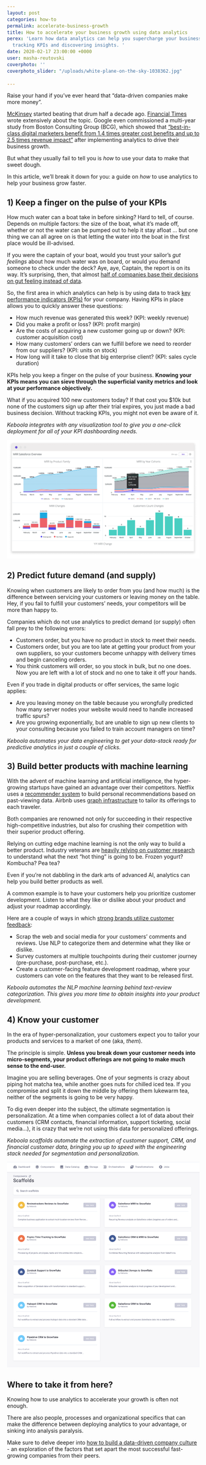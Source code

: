 ```yaml
---
layout: post
categories: how-to
permalink: accelerate-business-growth
title: How to accelerate your business growth using data analytics
perex: 'Learn how data analytics can help you supercharge your business growth by
  tracking KPIs and discovering insights. '
date: 2020-02-17 23:00:00 +0000
user: masha-reutovski
coverphoto: ''
coverphoto_slider: "/uploads/white-plane-on-the-sky-1038362.jpg"

---
```

Raise your hand if you’ve ever heard that “data-driven companies make more money”.

[McKinsey](https://www.mckinsey.com/business-functions/marketing-and-sales/our-insights/five-facts-how-customer-analytics-boosts-corporate-performance) started beating that drum half a decade ago. [Financial Times](https://www.ft.com/content/abc231ac-c288-11e9-a8e9-296ca66511c9) wrote extensively about the topic. Google even commissioned a multi-year study from Boston Consulting Group (BCG), which showed that [“best-in-class digital marketers benefit from 1.4 times greater cost benefits and up to 2.5 times revenue impact”](https://www.thinkwithgoogle.com/intl/en-154/insights-inspiration/research-data/research-driving-strong-business-growth-through-data-driven-marketing-transformation/) after implementing analytics to drive their business growth.

But what they usually fail to tell you is _how_ to use your data to make that sweet dough.

In this article, we’ll break it down for you: a guide on _how_ to use analytics to help your business grow faster.

## 1) Keep a finger on the pulse of your KPIs

How much water can a boat take in before sinking? Hard to tell, of course. Depends on multiple factors: the size of the boat, what it’s made off, whether or not the water can be pumped out to help it stay afloat ... but one thing we can all agree on is that letting the water into the boat in the first place would be ill-advised.

If you were the captain of your boat, would you trust your sailor’s _gut feelings_ about how much water was on board, or would you demand someone to check under the deck? Aye, aye, Captain, the report is on its way. It’s surprising, then, that almost [half of companies base their decisions on gut feeling instead of data](https://bi-survey.com/business-decisions-gut-feel).

So, the first area in which analytics can help is by using data to track [key performance indicators (KPIs)](https://www.klipfolio.com/resources/articles/what-is-a-key-performance-indicator) for your company. Having KPIs in place allows you to quickly answer these questions:

* How much revenue was generated this week? (KPI: weekly revenue)
* Did you make a profit or loss? (KPI: profit margin)
* Are the costs of acquiring a new customer going up or down? (KPI: customer acquisition cost)
* How many customers’ orders can we fulfill before we need to reorder from our suppliers? (KPI: units on stock)
* How long will it take to close that big enterprise client? (KPI: sales cycle duration)

KPIs help you keep a finger on the pulse of your business. **Knowing your KPIs means you can sieve through the superficial vanity metrics and look at your performance objectively.**

What if you acquired 100 new customers today? If that cost you $10k but none of the customers sign up after their trial expires, you just made a bad business decision. Without tracking KPIs, you might not even be aware of it.

_Keboola integrates with any visualization tool to give you a one-click deployment for all of your KPI dashboarding needs._

![](/uploads/3.png)

## 2) Predict future demand (and supply)

Knowing when customers are likely to order from you (and how much) is the difference between servicing your customers or leaving money on the table. Hey, if you fail to fulfill your customers’ needs, your competitors will be more than happy to.

Companies which do not use analytics to predict demand (or supply) often fall prey to the following errors:

* Customers order, but you have no product in stock to meet their needs.
* Customers order, but you are too late at getting your product from your own suppliers, so your customers become unhappy with delivery times and begin canceling orders.
* You think customers will order, so you stock in bulk, but no one does. Now you are left with a lot of stock and no one to take it off your hands.

Even if you trade in digital products or offer services, the same logic applies:

* Are you leaving money on the table because you wrongfully predicted how many server nodes your website would need to handle increased traffic spurs?
* Are you growing exponentially, but are unable to sign up new clients to your consulting because you failed to train account managers on time?

_Keboola automates your data engineering to get your data-stack ready for predictive analytics in just a couple of clicks._

## 3) Build better products with machine learning

With the advent of machine learning and artificial intelligence, the hyper-growing startups have gained an advantage over their competitors. Netflix uses a [recommender system](https://research.netflix.com/research-area/recommendations) to build personal recommendations based on past-viewing data. Airbnb uses [graph infrastructure](https://medium.com/airbnb-engineering/contextualizing-airbnb-by-building-knowledge-graph-b7077e268d5a) to tailor its offerings to each traveler.

Both companies are renowned not only for succeeding in their respective high-competitive industries, but also for crushing their competition with their superior product offering.

Relying on cutting edge machine learning is not the only way to build a better product. Industry veterans are [heavily relying on customer research](https://www.ft.com/content/abc231ac-c288-11e9-a8e9-296ca66511c9) to understand what the next “hot thing” is going to be. Frozen yogurt? Kombucha? Pea tea?

Even if you’re not dabbling in the dark arts of advanced AI, analytics can help you build better products as well.

A common example is to have your customers help you prioritize customer development. Listen to what they like or dislike about your product and adjust your roadmap accordingly.

Here are a couple of ways in which [strong brands utilize customer feedback](https://www.myfeelback.com/en/blog/top-brands-collect-customer-feedback):

* Scrap the web and social media for your customers’ comments and reviews. Use NLP to categorize them and determine what they like or dislike.
* Survey customers at multiple touchpoints during their customer journey (pre-purchase, post-purchase, etc.).
* Create a customer-facing feature development roadmap, where your customers can vote on the features that they want to be released first.

_Keboola automates the NLP machine learning behind text-review categorization. This gives you more time to obtain insights into your product development._

## 4) Know your customer

In the era of hyper-personalization, your customers expect you to tailor your products and services to a market of one (aka, _them_).

The principle is simple. **Unless you break down your customer needs into micro-segments, your product offerings are not going to make much sense to the end-user.**

Imagine you are selling beverages. One of your segments is crazy about piping hot matcha tea, while another goes nuts for chilled iced tea. If you compromise and split it down the middle by offering them lukewarm tea, neither of the segments is going to be very happy.

To dig even deeper into the subject, the ultimate segmentation is personalization. At a time when companies collect a lot of data about their customers (CRM contacts, financial information, support ticketing, social media…), it is crazy that we’re not using this data for personalized offerings.

_Keboola scaffolds automate the extraction of customer support, CRM, and financial customer data, bringing you up to speed with the engineering stack needed for segmentation and personalization._

![](/uploads/scaffolds3.png)

## Where to take it from here?

Knowing how to use analytics to accelerate your growth is often not enough.

There are also people, processes and organizational specifics that can make the difference between deploying analytics to your advantage, or sinking into analysis paralysis.

Make sure to delve deeper into [how to build a data-driven company culture](https://blog.keboola.com/how%20to%20build%20a%20data-driven%20company%20culture) - an exploration of the factors that set apart the most successful fast-growing companies from their peers.
